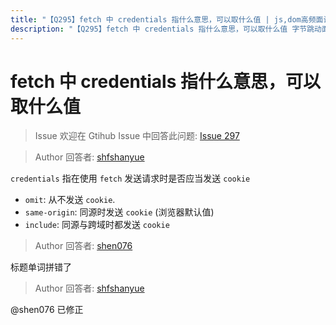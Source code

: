 ```yaml
---
title: "【Q295】fetch 中 credentials 指什么意思，可以取什么值 | js,dom高频面试题"
description: "【Q295】fetch 中 credentials 指什么意思，可以取什么值 字节跳动面试题、阿里腾讯面试题、美团小米面试题。"
---
```


# fetch 中 credentials 指什么意思，可以取什么值

> Issue
> 欢迎在 Gtihub Issue 中回答此问题: [Issue 297](https://github.com/shfshanyue/Daily-Question/issues/297)

> Author
> 回答者: [shfshanyue](https://github.com/shfshanyue)

`credentials` 指在使用 `fetch` 发送请求时是否应当发送 `cookie`

- `omit`: 从不发送 `cookie`.
- `same-origin`: 同源时发送 `cookie` (浏览器默认值)
- `include`: 同源与跨域时都发送 `cookie`

> Author
> 回答者: [shen076](https://github.com/shen076)

标题单词拼错了

> Author
> 回答者: [shfshanyue](https://github.com/shfshanyue)

@shen076 已修正
